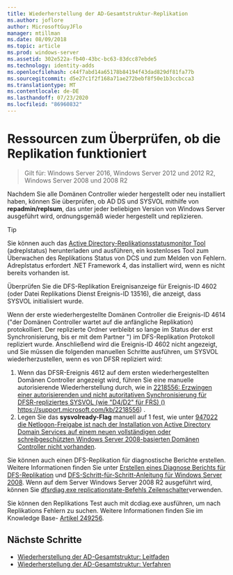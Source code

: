 ```yaml
---
title: Wiederherstellung der AD-Gesamtstruktur-Replikation
ms.author: joflore
author: MicrosoftGuyJFlo
manager: mtillman
ms.date: 08/09/2018
ms.topic: article
ms.prod: windows-server
ms.assetid: 302e522a-fb40-43bc-bc63-83dcc87ebde5
ms.technology: identity-adds
ms.openlocfilehash: c44f7abd14a65178b84194f43dad829df81fa77b
ms.sourcegitcommit: d5e27c1f2f168a71ae272bebf8f50e1b3ccbcca3
ms.translationtype: MT
ms.contentlocale: de-DE
ms.lasthandoff: 07/23/2020
ms.locfileid: "86960832"
---
```

# <a name="resources-to-verify-replication-is-working"></a>Ressourcen zum Überprüfen, ob die Replikation funktioniert 

>Gilt für: Windows Server 2016, Windows Server 2012 und 2012 R2, Windows Server 2008 und 2008 R2

Nachdem Sie alle Domänen Controller wieder hergestellt oder neu installiert haben, können Sie überprüfen, ob AD DS und SYSVOL mithilfe von **repadmin/replsum**, das unter jeder beliebigen Version von Windows Server ausgeführt wird, ordnungsgemäß wieder hergestellt und replizieren.  
  
> [!TIP]
> Sie können auch das [Active Directory-Replikationsstatusmonitor Tool](https://www.microsoft.com/download/details.aspx?id=30005) (adreplstatus) herunterladen und ausführen, ein kostenloses Tool zum Überwachen des Replikations Status von DCS und zum Melden von Fehlern. Adreplstatus erfordert .NET Framework 4, das installiert wird, wenn es nicht bereits vorhanden ist.  

Überprüfen Sie die DFS-Replikation Ereignisanzeige für Ereignis-ID 4602 (oder Datei Replikations Dienst Ereignis-ID 13516), die anzeigt, dass SYSVOL initialisiert wurde.  

Wenn der erste wiederhergestellte Domänen Controller die Ereignis-ID 4614 ("der Domänen Controller wartet auf die anfängliche Replikation) protokolliert. Der replizierte Ordner verbleibt so lange im Status der erst Synchronisierung, bis er mit dem Partner ") im DFS-Replikation Protokoll repliziert wurde. Anschließend wird die Ereignis-ID 4602 nicht angezeigt, und Sie müssen die folgenden manuellen Schritte ausführen, um SYSVOL wiederherzustellen, wenn es von DFSR repliziert wird:  

1. Wenn das DFSR-Ereignis 4612 auf dem ersten wiederhergestellten Domänen Controller angezeigt wird, führen Sie eine manuelle autorisierende Wiederherstellung durch, wie in [2218556: Erzwingen einer autorisierenden und nicht autoritativen Synchronisierung für DFSR-repliziertes SYSVOL (wie "D4/D2" für FRS) ()](https://support.microsoft.com/kb/2218556) https://support.microsoft.com/kb/2218556) .  
2. Legen Sie das **sysvolready-Flag** manuell auf 1 fest, wie unter [947022 die Netlogon-Freigabe ist nach der Installation von Active Directory Domain Services auf einem neuen vollständigen oder schreibgeschützten Windows Server 2008-basierten Domänen Controller nicht vorhanden](https://support.microsoft.com/kb/947022).  

Sie können auch einen DFS-Replikation für diagnostische Berichte erstellen. Weitere Informationen finden Sie unter [Erstellen eines Diagnose Berichts für DFS-Replikation](/previous-versions/windows/it-pro/windows-server-2008-R2-and-2008/cc754227(v=ws.11)) und [DFS-Schritt-für-Schritt-Anleitung für Windows Server 2008](/previous-versions/windows/it-pro/windows-server-2008-R2-and-2008/cc754227(v=ws.11)). Wenn auf dem Server Windows Server 2008 R2 ausgeführt wird, können Sie [dfsrdiag.exe replicationstate-Befehls Zeilenschalter](/previous-versions/windows/it-pro/windows-server-2008-R2-and-2008/cc754227(v=ws.11))verwenden.  

Sie können den Replikations Test auch mit dcdiag.exe ausführen, um nach Replikations Fehlern zu suchen. Weitere Informationen finden Sie im Knowledge Base- [Artikel 249256](https://support.microsoft.com/kb/249256).

## <a name="next-steps"></a>Nächste Schritte

- [Wiederherstellung der AD-Gesamtstruktur: Leitfaden](AD-Forest-Recovery-Guide.md)
- [Wiederherstellung der AD-Gesamtstruktur: Verfahren](AD-Forest-Recovery-Procedures.md)
